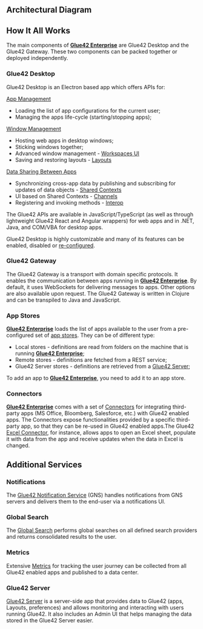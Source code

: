 ## Architectural Diagram

<glue42 name="diagram" image="../../../images/architecture/glue-architecture.png">

## How It All Works

The main components of [**Glue42 Enterprise**](https://glue42.com/enterprise/) are Glue42 Desktop and the Glue42 Gateway. These two components can be packed together or deployed independently.

### Glue42 Desktop

Glue42 Desktop is an Electron based app which offers APIs for:

[App Management](../../../glue42-concepts/application-management/overview/index.html)

- Loading the list of app configurations for the current user;
- Managing the apps life-cycle (starting/stopping apps);

[Window Management](../../../glue42-concepts/windows/window-management/overview/index.html)

- Hosting web apps in desktop windows;
- Sticking windows together;
- Advanced window management - [Workspaces UI](../../../glue42-concepts/windows/workspaces/overview/index.html)
- Saving and restoring layouts - [Layouts](../../../glue42-concepts/windows/layouts/overview/index.html)

[Data Sharing Between Apps](../../../glue42-concepts/data-sharing-between-apps/overview/index.html)

- Synchronizing cross-app data by publishing and subscribing for updates of data objects - [Shared Contexts](../../../glue42-concepts/data-sharing-between-apps/shared-contexts/overview/index.html)
- UI based on Shared Contexts - [Channels](../../../glue42-concepts/data-sharing-between-apps/channels/overview/index.html)
- Registering and invoking methods - [Interop](../../../glue42-concepts/data-sharing-between-apps/interop/overview/index.html)

The Glue42 APIs are available in JavaScript/TypeScript (as well as through lightweight Glue42 React and Angular wrappers) for web apps and in .NET, Java, and COM/VBA for desktop apps.

Glue42 Desktop is highly customizable and many of its features can be enabled, disabled or [re-configured](../../../developers/configuration/overview/index.html).

### Glue42 Gateway

The Glue42 Gateway is a transport with domain specific protocols. It enables the communication between apps running in [**Glue42 Enterprise**](https://glue42.com/enterprise/).
By default, it uses WebSockets for delivering messages to apps. Other options are also available upon request. The Glue42 Gateway is written in Clojure and can be transpiled to Java and JavaScript.

### App Stores

[**Glue42 Enterprise**](https://glue42.com/enterprise/) loads the list of apps available to the user from a pre-configured set of [app stores](../../../glue42-concepts/application-management/overview/index.html#app_stores). They can be of different type:

- Local stores - definitions are read from folders on the machine that is running [**Glue42 Enterprise**](https://glue42.com/enterprise/);
- Remote stores - definitions are fetched from a REST service;
- Glue42 Server stores - definitions are retrieved from a [Glue42 Server](../../../glue42-concepts/glue42-server/index.html);

To add an app to [**Glue42 Enterprise**](https://glue42.com/enterprise/), you need to add it to an app store.

### Connectors

[**Glue42 Enterprise**](https://glue42.com/enterprise/) comes with a set of [Connectors](../../../connectors/general-overview/index.html) for integrating third-party apps (MS Office, Bloomberg, Salesforce, etc.) with Glue42 enabled apps. The Connectors expose functionalities provided by a specific third-party app, so that they can be re-used in Glue42 enabled apps.The Glue42 [Excel Connector](../../../connectors/ms-office/excel-connector/javascript/index.html), for instance, allows apps to open an Excel sheet, populate it with data from the app and receive updates when the data in Excel is changed.

## Additional Services

### Notifications

The [Glue42 Notification Service](../../../glue42-concepts/notifications/overview/index.html) (GNS) handles notifications from GNS servers and delivers them to the end-user via a notifications UI.

### Global Search

The [Global Search](../../../glue42-concepts/global-search/index.html) performs global searches on all defined search providers and returns consolidated results to the user.

### Metrics

Extensive [Metrics](../../../glue42-concepts/metrics/overview/index.html) for tracking the user journey can be collected from all Glue42 enabled apps and published to a data center.

### Glue42 Server

[Glue42 Server](../../../glue42-concepts/glue42-server/index.html) is a server-side app that provides data to Glue42 (apps, Layouts, preferences) and allows monitoring and interacting with users running Glue42. It also includes an Admin UI that helps managing the data stored in the Glue42 Server easier.